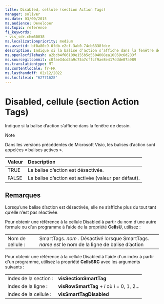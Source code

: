 ```yaml
---
title: Disabled, cellule (section Action Tags)
manager: soliver
ms.date: 03/09/2015
ms.audience: Developer
ms.topic: reference
f1_keywords:
- vis_sdr.chm60038
ms.localizationpriority: medium
ms.assetid: bf0a80c9-0fdb-e2cf-3ab0-74cb6338fdce
description: Indique si la balise d’action s’affiche dans la fenêtre de dessin.
ms.openlocfilehash: a2bcb4f66109e155b5c5504008ea10059c6d283f
ms.sourcegitcommit: c0fae34cd3a9c75a7cffcf9ae8e417ddde07a989
ms.translationtype: MT
ms.contentlocale: fr-FR
ms.lasthandoff: 02/12/2022
ms.locfileid: "62771628"
---
```

# <a name="disabled-cell-action-tags-section"></a>Disabled, cellule (section Action Tags)

Indique si la balise d’action s’affiche dans la fenêtre de dessin.
  
> [!NOTE]
> Dans les versions précédentes de Microsoft Visio, les balises d’action sont appelées « balises actives ». 
  
|**Valeur**|**Description**|
|:-----|:-----|
| TRUE  <br/> | La balise d’action est désactivée. |
| FALSE  <br/> | La balise d’action est activée (valeur par défaut). |
   
## <a name="remarks"></a>Remarques

Lorsqu’une balise d’action est désactivée, elle ne s’affiche plus du tout tant qu’elle n’est pas réactivée. 
  
Pour obtenir une référence à la cellule Disabled à partir du nom d’une autre formule ou d’un programme à l’aide de la propriété **CellsU**, utilisez : 
  
|||
|:-----|:-----|
| Nom de cellule :  <br/> | SmartTags.  *nom*  . Désactivé lorsque SmartTags. *name est*  le nom de la ligne de balise d’action  <br/> |
   
Pour obtenir une référence à la cellule Disabled à l'aide d'un index à partir d'un programme, utilisez la propriété **CellsSRC** avec les arguments suivants : 
  
|||
|:-----|:-----|
| Index de la section :  <br/> |**visSectionSmartTag** <br/> |
| Index de la ligne :  <br/> |**visRowSmartTag** +   *i* où *i* = 0, 1, 2... |
| Index de la cellule :  <br/> |**visSmartTagDisabled** <br/> |
   

